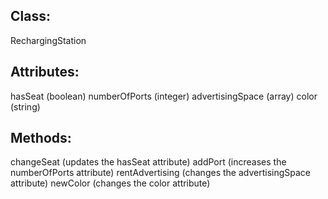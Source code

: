 ## Class:
RechargingStation

## Attributes:
hasSeat (boolean)
numberOfPorts (integer)
advertisingSpace (array)
color (string)

## Methods:
changeSeat (updates the hasSeat attribute)
addPort (increases the numberOfPorts attribute)
rentAdvertising (changes the advertisingSpace attribute)
newColor (changes the color attribute)
